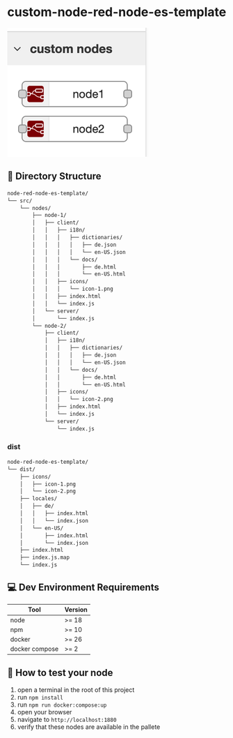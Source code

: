 # custom-node-red-node-es-template

![custom-nodes](./images/custom-nodes.png)

## 📁 Directory Structure

```bash
node-red-node-es-template/
└── src/
    └── nodes/
        ├── node-1/
        │   ├── client/
        │   │   ├── i18n/
        │   │   │   ├── dictionaries/
        │   │   │   │   ├── de.json
        │   │   │   │   └── en-US.json
        │   │   │   └── docs/
        │   │   │       ├── de.html
        │   │   │       └── en-US.html
        │   │   ├── icons/
        │   │   │   └── icon-1.png
        │   │   ├── index.html
        │   │   └── index.js
        │   └── server/
        │       └── index.js
        └── node-2/
            ├── client/
            │   ├── i18n/
            │   │   ├── dictionaries/
            │   │   │   ├── de.json
            │   │   │   └── en-US.json
            │   │   └── docs/
            │   │       ├── de.html
            │   │       └── en-US.html
            │   ├── icons/
            │   │   └── icon-2.png
            │   ├── index.html
            │   └── index.js
            └── server/
                └── index.js
```

### dist

```bash
node-red-node-es-template/
└── dist/
    ├── icons/
    │   ├── icon-1.png
    │   └── icon-2.png
    ├── locales/
    │   ├── de/
    │   │   ├── index.html
    │   │   └── index.json
    │   └── en-US/
    │       ├── index.html
    │       └── index.json
    ├── index.html
    ├── index.js.map
    └── index.js
```

## 💻 Dev Environment Requirements

| Tool           | Version |
| -------------- | ------- |
| node           | >= 18   |
| npm            | >= 10   |
| docker         | >= 26   |
| docker compose | >= 2    |

## 📖 How to test your node

1. open a terminal in the root of this project
2. run `npm install`
3. run `npm run docker:compose:up`
4. open your browser
5. navigate to `http://localhost:1880`
6. verify that these nodes are available in the pallete
